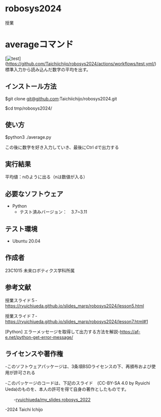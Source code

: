 # robosys2024
授業
# averageコマンド
[![test](https://github.com/Taichiichijo/robosys2024/actions/workflows/test.yml/badge.svg)]
(https://github.com/Taichiichijo/robosys2024/actions/workflows/test.yml/)
標準入力から読み込んだ数字の平均を出す。

## インストール方法

$git clone git@github.com:Taichiichijo/robosys2024.git

$cd tmp/robosys2024/

## 使い方

$python3 ./average.py

この後に数字を好き入力していき、最後にCtrl dで出力する
## 実行結果

平均値：nのように出る（nは数値が入る）

## 必要なソフトウェア
- Python
  - テスト済みバージョン：　3.7~3.11

## テスト環境
- Ubuntu 20.04

## 作成者
 23C1015
 未来ロボティクス学科所属

## 参考文献
 授業スライド５-https://ryuichiueda.github.io/slides_marp/robosys2024/lesson5.html
 
 授業スライド７-https://ryuichiueda.github.io/slides_marp/robosys2024/lesson7.html#1
 
 [Python] エラーメッセージを取得して出力する方法を解説-https://af-e.net/python-get-error-message/

## ライセンスや著作権
 -このソフトウェアパッケージは、3条項BSDライセンスの下、再頒布および使用が許可される

 -このパッケージのコードは、下記のスライド　(CC-BY-SA 4.0 by Ryuichi Ueda)のものを、本人の許可を得て自身の著作としたものです。

 　　-[ryuichiueda/my_slides robosys_2022](https://github.com/ryuichiueda/my_slides/tree/master/robosys_2022)

 -2024 Taichi Ichijo
